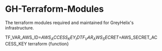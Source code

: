# GH-Terraform-Modules
The terraform modules required and maintained for GreyHelix's infrastructure.

TF_VAR_AWS_ID=$AWS_ACCESS_KEY_ID TF_VAR_AWS_SECRET=$AWS_SECRET_ACCESS_KEY terraform {function}